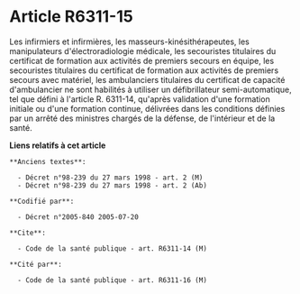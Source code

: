 # Article R6311-15

Les infirmiers et infirmières, les masseurs-kinésithérapeutes, les manipulateurs d'électroradiologie médicale, les
secouristes titulaires du certificat de formation aux activités de premiers secours en équipe, les secouristes titulaires du
certificat de formation aux activités de premiers secours avec matériel, les ambulanciers titulaires du certificat de
capacité d'ambulancier ne sont habilités à utiliser un défibrillateur semi-automatique, tel que défini à l'article R.
6311-14, qu'après validation d'une formation initiale ou d'une formation continue, délivrées dans les conditions définies par
un arrêté des ministres chargés de la défense, de l'intérieur et de la santé.

**Liens relatifs à cet article**

	**Anciens textes**:

	  - Décret n°98-239 du 27 mars 1998 - art. 2 (M)
	  - Décret n°98-239 du 27 mars 1998 - art. 2 (Ab)

	**Codifié par**:

	  - Décret n°2005-840 2005-07-20

	**Cite**:

	  - Code de la santé publique - art. R6311-14 (M)

	**Cité par**:

	  - Code de la santé publique - art. R6311-16 (M)
